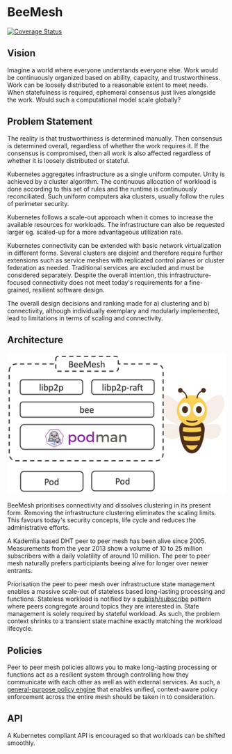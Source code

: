 # BeeMesh
[![Coverage Status](https://coveralls.io/repos/github/beemesh/beemesh/badge.svg?branch=master)](https://coveralls.io/github/beemesh/beemesh?branch=master)

## Vision
Imagine a world where everyone understands everyone else. Work would be continuously organized based on ability, capacity, and trustworthiness. Work can be loosely distributed to a reasonable extent to meet needs. When statefulness is required, ephemeral consensus just lives alongside the work. Would such a computational model scale globally?

## Problem Statement
The reality is that trustworthiness is determined manually. Then consensus is determined overall, regardless of whether the work requires it. If the consensus is compromised, then all work is also affected regardless of whether it is loosely distributed or stateful.

Kubernetes aggregates infrastructure as a single uniform computer. Unity is achieved by a cluster algorithm. The continuous allocation of workload is done according to this set of rules and the runtime is continuously reconciliated. Such uniform computers aka clusters, usually follow the rules of perimeter security.

Kubernetes follows a scale-out approach when it comes to increase the available resources for workloads. The infrastructure can also be requested larger eg. scaled-up for a more advantageous utilization rate.

Kubernetes connectivity can be extended with basic network virtualization in different forms. Several clusters are disjoint and therefore require further extensions such as service meshes with replicated control planes or cluster federation as needed. Traditional services are excluded and must be considered separately. Despite the overall intention, this infrastructure-focused connectivity does not meet today's requirements for a fine-grained, resilient software design.

The overall design decisions and ranking made for a) clustering and b) connectivity, although individually exemplary and modularly implemented, lead to limitations in terms of scaling and connectivity.


## Architecture
![BeeMesh Binary](assets/prototype.png)

BeeMesh prioritises connectivity and dissolves clustering in its present form. Removing the infrastructure clustering eliminates the scaling limits. This favours today's security concepts, life cycle and reduces the administrative efforts.

A Kademlia based DHT peer to peer mesh has been alive since 2005. Measurements from the year 2013 show a volume of 10 to 25 million subscribers with a daily volatility of around 10 million. The peer to peer mesh naturally prefers participiants beeing alive for longer over newer entrants. 

Priorisation the peer to peer mesh over infrastructure state management enables a massive scale-out of stateless based long-lasting processing and functions. Stateless workload is notified by a [publish/subscribe](https://docs.libp2p.io/concepts/publish-subscribe/) pattern where peers congregate around topics they are interested in. State management is solely required by stateful workload. As such, the problem context shrinks to a transient state machine exactly matching the workload lifecycle.

## Policies
Peer to peer mesh policies allows you to make long-lasting processing or functions act as a resilient system through controlling how they communicate with each other as well as with external services. As such, a [general-purpose policy engine](https://www.openpolicyagent.org) that enables unified, context-aware policy enforcement across the entire mesh should be taken in to consideration.

## API
A Kubernetes compliant API is encouraged so that workloads can be shifted smoothly.
